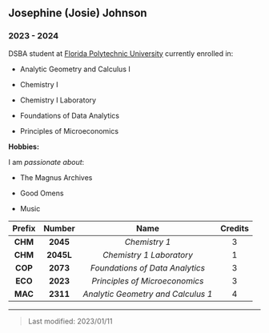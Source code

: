 ## Josephine (Josie) Johnson

### 2023 - 2024

DSBA student at [Florida Polytechnic University](https://www.floridapoly.edu) currently enrolled in: 

- Analytic Geometry and Calculus I

- Chemistry I

- Chemistry I Laboratory

- Foundations of Data Analytics

- Principles of Microeconomics

**Hobbies:**

I am _passionate about_: 

- The Magnus Archives

- Good Omens

- Music 

|   Prefix   |   Number   |   Name                             |   Credits   |
|:----------:|:----------:|:----------------------------------:|:-----------:|
|  **CHM**   |  **2045**  | _Chemistry 1_                      |      3      |
|  **CHM**   |  **2045L** | _Chemistry 1 Laboratory_           |      1      |
|  **COP**   |  **2073**  | _Foundations of Data Analytics_    |      3      |
|  **ECO**   |  **2023**  | _Principles of Microeconomics_     |      3      |
|  **MAC**   |  **2311**  | _Analytic Geometry and Calculus 1_ |      4      |

***

> Last modified: 2023/01/11
